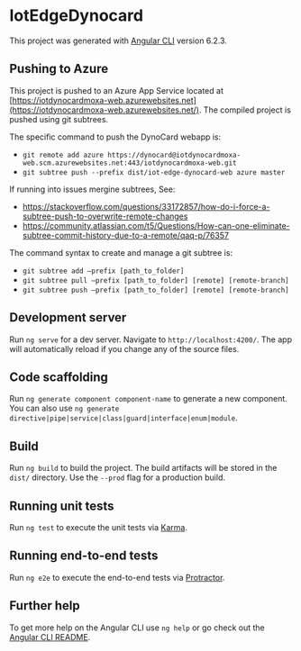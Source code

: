 # IotEdgeDynocard

This project was generated with [Angular CLI](https://github.com/angular/angular-cli) version 6.2.3.

## Pushing to Azure

This project is pushed to an Azure App Service located at [https://iotdynocardmoxa-web.azurewebsites.net](https://iotdynocardmoxa-web.azurewebsites.net/). The compiled project is pushed using git subtrees.

The specific command to push the DynoCard webapp is:
- `git remote add azure https://dynocard@iotdynocardmoxa-web.scm.azurewebsites.net:443/iotdynocardmoxa-web.git`
- `git subtree push --prefix dist/iot-edge-dynocard-web azure master`

If running into issues mergine subtrees, See:
- https://stackoverflow.com/questions/33172857/how-do-i-force-a-subtree-push-to-overwrite-remote-changes
- https://community.atlassian.com/t5/Questions/How-can-one-eliminate-subtree-commit-history-due-to-a-remote/qaq-p/76357

The command syntax to create and manage a git subtree is:

- `git subtree add —prefix [path_to_folder]`
- `git subtree pull —prefix [path_to_folder] [remote] [remote-branch]`
- `git subtree push —prefix [path_to_folder] [remote] [remote-branch]`

## Development server

Run `ng serve` for a dev server. Navigate to `http://localhost:4200/`. The app will automatically reload if you change any of the source files.

## Code scaffolding

Run `ng generate component component-name` to generate a new component. You can also use `ng generate directive|pipe|service|class|guard|interface|enum|module`.

## Build

Run `ng build` to build the project. The build artifacts will be stored in the `dist/` directory. Use the `--prod` flag for a production build.

## Running unit tests

Run `ng test` to execute the unit tests via [Karma](https://karma-runner.github.io).

## Running end-to-end tests

Run `ng e2e` to execute the end-to-end tests via [Protractor](http://www.protractortest.org/).

## Further help

To get more help on the Angular CLI use `ng help` or go check out the [Angular CLI README](https://github.com/angular/angular-cli/blob/master/README.md).
